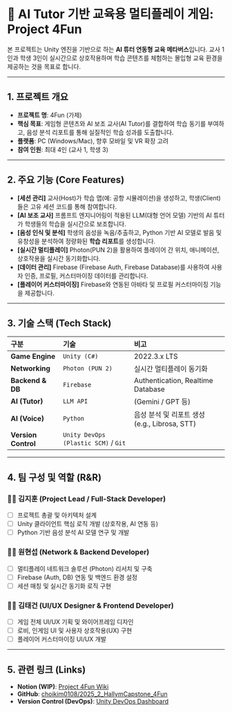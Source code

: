 # 🚀 AI Tutor 기반 교육용 멀티플레이 게임: Project 4Fun

본 프로젝트는 Unity 엔진을 기반으로 하는 **AI 튜터 연동형 교육 메타버스**입니다. 교사 1인과 학생 3인이 실시간으로 상호작용하며 학습 콘텐츠를 체험하는 몰입형 교육 환경을 제공하는 것을 목표로 합니다.

---

## 1. 프로젝트 개요

* **프로젝트 명**: 4Fun (가제)
* **핵심 목표**: 게임형 콘텐츠와 AI 보조 교사(AI Tutor)를 결합하여 학습 동기를 부여하고, 음성 분석 리포트를 통해 실질적인 학습 성과를 도출합니다.
* **플랫폼**: PC (Windows/Mac), 향후 모바일 및 VR 확장 고려
* **참여 인원**: 최대 4인 (교사 1, 학생 3)

---

## 2. 주요 기능 (Core Features)

* **[세션 관리]** 교사(Host)가 학습 맵(예: 공항 시뮬레이션)을 생성하고, 학생(Client)들은 고유 세션 코드를 통해 참여합니다.
* **[AI 보조 교사]** 프롬프트 엔지니어링이 적용된 LLM(대형 언어 모델) 기반의 AI 튜터가 학생들의 학습을 실시간으로 보조합니다.
* **[음성 인식 및 분석]** 학생의 음성을 녹음/추출하고, Python 기반 AI 모델로 발음 및 유창성을 분석하여 정량화된 **학습 리포트**를 생성합니다.
* **[실시간 멀티플레이]** Photon(PUN 2)을 활용하여 플레이어 간 위치, 애니메이션, 상호작용을 실시간 동기화합니다.
* **[데이터 관리]** Firebase (Firebase Auth, Firebase Database)를 사용하여 사용자 인증, 프로필, 커스터마이징 데이터를 관리합니다.
* **[플레이어 커스터마이징]** Firebase와 연동된 아바타 및 프로필 커스터마이징 기능을 제공합니다.

---

## 3. 기술 스택 (Tech Stack)

| 구분 | 기술 | 비고 |
| :--- | :--- | :--- |
| **Game Engine** | `Unity (C#)` | 2022.3.x LTS |
| **Networking** | `Photon (PUN 2)` | 실시간 멀티플레이 동기화 |
| **Backend & DB** | `Firebase` | Authentication, Realtime Database |
| **AI (Tutor)** | `LLM API` | (Gemini / GPT 등) |
| **AI (Voice)** | `Python` | 음성 분석 및 리포트 생성 (e.g., Librosa, STT) |
| **Version Control** | `Unity DevOps (Plastic SCM)` / `Git` | |

---

## 4. 팀 구성 및 역할 (R&R)

### 🧑‍💻 김지훈 (Project Lead / Full-Stack Developer)
* [ ] 프로젝트 총괄 및 아키텍처 설계
* [ ] Unity 클라이언트 핵심 로직 개발 (상호작용, AI 연동 등)
* [ ] Python 기반 음성 분석 AI 모델 연구 및 개발

### 🧑‍💻 원현섭 (Network & Backend Developer)
* [ ] 멀티플레이 네트워크 솔루션 (Photon) 리서치 및 구축
* [ ] Firebase (Auth, DB) 연동 및 백엔드 환경 설정
* [ ] 세션 매칭 및 실시간 동기화 로직 구현

### 🧑‍💻 김태건 (UI/UX Designer & Frontend Developer)
* [ ] 게임 전체 UI/UX 기획 및 와이어프레임 디자인
* [ ] 로비, 인게임 UI 및 사용자 상호작용(UX) 구현
* [ ] 플레이어 커스터마이징 UI/UX 개발

---

## 5. 관련 링크 (Links)

* **Notion (WIP)**: [Project 4Fun Wiki](https://www.notion.so/4Fun-26708879c77f80a89a66f611c2d174f6)
* **GitHub**: [choikim0108/2025_2_HallymCapstone_4Fun](https://github.com/choikim0108/2025_2_HallymCapstone_4Fun/)
* **Version Control (DevOps)**: [Unity DevOps Dashboard](https://cloud.unity.com/home/organizations/14569676474665/projects/08340abb-5539-4b3a-a144-18a85afa6a18/cloud-build/config)
